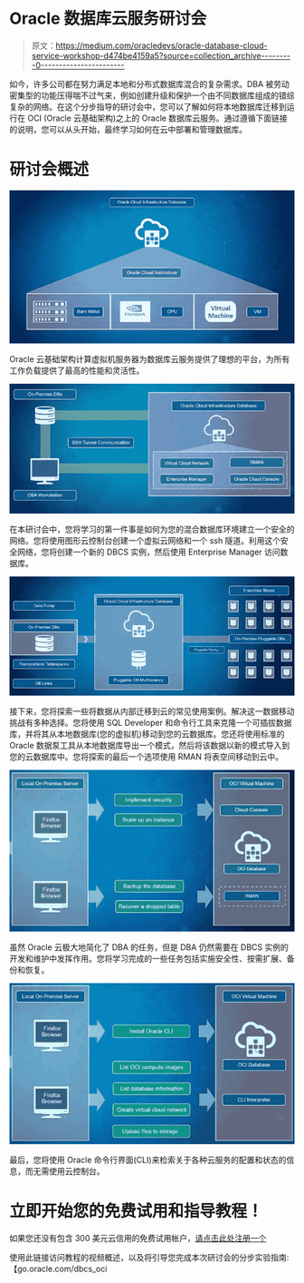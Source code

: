 # Oracle 数据库云服务研讨会

> 原文：<https://medium.com/oracledevs/oracle-database-cloud-service-workshop-d474be4159a5?source=collection_archive---------0----------------------->

如今，许多公司都在努力满足本地和分布式数据库混合的复杂需求。DBA 被劳动密集型的功能压得喘不过气来，例如创建升级和保护一个由不同数据库组成的错综复杂的网络。在这个分步指导的研讨会中，您可以了解如何将本地数据库迁移到运行在 OCI (Oracle 云基础架构)之上的 Oracle 数据库云服务。通过遵循下面链接的说明，您可以从头开始，最终学习如何在云中部署和管理数据库。

# 研讨会概述

![](img/3def399ffb23dbddc5d25820eeb57e76.png)

Oracle 云基础架构计算虚拟机服务器为数据库云服务提供了理想的平台，为所有工作负载提供了最高的性能和灵活性。

![](img/f43a49065e2913caf0bf8d7e69cfd314.png)

在本研讨会中，您将学习的第一件事是如何为您的混合数据库环境建立一个安全的网络。您将使用图形云控制台创建一个虚拟云网络和一个 ssh 隧道。利用这个安全网络，您将创建一个新的 DBCS 实例，然后使用 Enterprise Manager 访问数据库。

![](img/6d013e56921abaef9d2c8ff0e4b0d919.png)

接下来，您将探索一些将数据从内部迁移到云的常见使用案例。解决这一数据移动挑战有多种选择。您将使用 SQL Developer 和命令行工具来克隆一个可插拔数据库，并将其从本地数据库(您的虚拟机)移动到您的云数据库。您还将使用标准的 Oracle 数据泵工具从本地数据库导出一个模式，然后将该数据以新的模式导入到您的云数据库中。您将探索的最后一个选项使用 RMAN 将表空间移动到云中。

![](img/5370a3ef53f14070a7cba3271308f3bd.png)

虽然 Oracle 云极大地简化了 DBA 的任务，但是 DBA 仍然需要在 DBCS 实例的开发和维护中发挥作用。您将学习完成的一些任务包括实施安全性、按需扩展、备份和恢复。

![](img/7a1b9b405faf0b3511f47934d63107a8.png)

最后，您将使用 Oracle 命令行界面(CLI)来检索关于各种云服务的配置和状态的信息，而无需使用云控制台。

# 立即开始您的免费试用和指导教程！

如果您还没有包含 300 美元云信用的免费试用帐户，[请点击此处注册一个](https://myservices.us.oraclecloud.com/mycloud/signup?language=en&sourceType=:ex:of:::RC_NAMK180711P00050:DBCS_OCI_HOL&SC=:ex:of:::RC_NAMK180711P00050:DBCS_OCI_HOL&pcode=NAMK180711P00050)

使用此链接访问教程的视频概述，以及将引导您完成本次研讨会的分步实验指南:【go.oracle.com/dbcs_oci